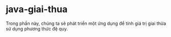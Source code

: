 # java-giai-thua
Trong phần này, chúng ta sẽ phát triển một ứng dụng để tính giá trị giai thừa sử dụng phương thức đệ quy.    
